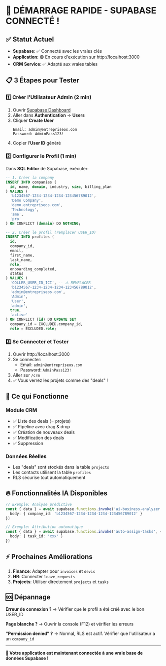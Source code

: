 # 🚀 DÉMARRAGE RAPIDE - SUPABASE CONNECTÉ !

## ✅ Statut Actuel
- **Supabase**: ✅ Connecté avec les vraies clés
- **Application**: 🟢 En cours d'exécution sur http://localhost:3000
- **CRM Service**: ✅ Adapté aux vraies tables

## 📋 3 Étapes pour Tester

### 1️⃣ Créer l'Utilisateur Admin (2 min)

1. Ouvrir [Supabase Dashboard](https://app.supabase.com/project/kdwjbqhdpthbtqpphkid)
2. Aller dans **Authentication** → **Users**
3. Cliquer **Create User**
   ```
   Email: admin@entrepriseos.com
   Password: AdminPass123!
   ```
4. Copier l'**User ID** généré

### 2️⃣ Configurer le Profil (1 min)

Dans **SQL Editor** de Supabase, exécuter:

```sql
-- 1. Créer la company
INSERT INTO companies (
  id, name, domain, industry, size, billing_plan
) VALUES (
  'b1234567-1234-1234-1234-123456789012',
  'Demo Company',
  'demo.entrepriseos.com',
  'Technology',
  'sme',
  'pro'
) ON CONFLICT (domain) DO NOTHING;

-- 2. Créer le profil (remplacer USER_ID)
INSERT INTO profiles (
  id,
  company_id,
  email,
  first_name,
  last_name,
  role,
  onboarding_completed,
  status
) VALUES (
  'COLLER_USER_ID_ICI', -- ⚠️ REMPLACER
  'b1234567-1234-1234-1234-123456789012',
  'admin@entrepriseos.com',
  'Admin',
  'User',
  'admin',
  true,
  'active'
) ON CONFLICT (id) DO UPDATE SET
  company_id = EXCLUDED.company_id,
  role = EXCLUDED.role;
```

### 3️⃣ Se Connecter et Tester

1. Ouvrir http://localhost:3000
2. Se connecter:
   - Email: `admin@entrepriseos.com`
   - Password: `AdminPass123!`
3. Aller sur `/crm`
4. ✅ Vous verrez les projets comme des "deals" !

## 🎯 Ce qui Fonctionne

### Module CRM
- ✅ Liste des deals (= projets)
- ✅ Pipeline avec drag & drop
- ✅ Création de nouveaux deals
- ✅ Modification des deals
- ✅ Suppression

### Données Réelles
- Les "deals" sont stockés dans la table `projects`
- Les contacts utilisent la table `profiles`
- RLS sécurise tout automatiquement

## 🔥 Fonctionnalités IA Disponibles

```typescript
// Exemple: Analyse prédictive
const { data } = await supabase.functions.invoke('ai-business-analyzer', {
  body: { company_id: 'b1234567-1234-1234-1234-123456789012' }
})

// Exemple: Attribution automatique
const { data } = await supabase.functions.invoke('auto-assign-tasks', {
  body: { task_id: 'xxx' }
})
```

## ⚡ Prochaines Améliorations

1. **Finance**: Adapter pour `invoices` et `devis`
2. **HR**: Connecter `leave_requests`
3. **Projects**: Utiliser directement `projects` et `tasks`

## 🆘 Dépannage

**Erreur de connexion ?**
→ Vérifier que le profil a été créé avec le bon USER_ID

**Page blanche ?**
→ Ouvrir la console (F12) et vérifier les erreurs

**"Permission denied" ?**
→ Normal, RLS est actif. Vérifier que l'utilisateur a un `company_id`

---

**🎉 Votre application est maintenant connectée à une vraie base de données Supabase !**